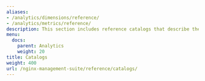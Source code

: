```yaml
---
aliases:
- /analytics/dimensions/reference/
- /analytics/metrics/reference/
description: This section includes reference catalogs that describe the dimensions and metrics collected by the NGINX Agent.
menu:
  docs:
    parent: Analytics
    weight: 20
title: Catalogs
weight: 400
url: /nginx-management-suite/reference/catalogs/
---
```


